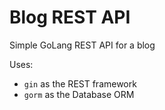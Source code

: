 # Blog REST API
Simple GoLang REST API for a blog

Uses:
- `gin` as the REST framework
- `gorm` as the Database ORM

